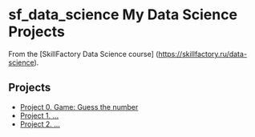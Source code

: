 # sf_data_science My Data Science Projects
 
From the [SkillFactory Data Science course] (https://skillfactory.ru/data-science).
 
## Projects
 
 * [Project 0. Game: Guess the number](https://github.com/KarpitskyAA/sf_data_science/tree/main/Game%20Guess%20the%20number)
 * [Project 1. ...]()
 * [Project 2. ...]()
